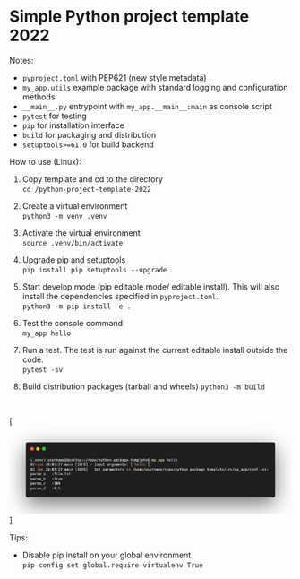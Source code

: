 # Simple Python project template 2022

Notes: 
* `pyproject.toml` with PEP621 (new style metadata)
* `my_app.utils` example package with standard logging and configuration methods
* `__main__.py` entrypoint with `my_app.__main__:main` as console script  
* `pytest` for testing
* `pip` for installation interface
* `build` for packaging and distribution 
* `setuptools>=61.0` for build backend

How to use (Linux):
1. Copy template and cd to the directory    
`cd /python-project-template-2022`
2. Create a virtual environment    
`python3 -m venv .venv`
3. Activate the virtual environment     
`source .venv/bin/activate`

4. Upgrade pip and setuptools   
`pip install pip setuptools --upgrade`

4. Start develop mode (pip editable mode/ editable install). This will also install the dependencies specified in `pyproject.toml`.   
`python3 -m pip install -e .`

5. Test the console command     
`my_app hello`

6. Run a test. The test is run against the current editable install outside the code.   
`pytest -sv`

7. Build distribution packages (tarball and wheels)
`python3 -m build`

<br>

[![output](output.png)]

Tips:
* Disable pip install on your global environment     
`pip config set global.require-virtualenv True`

